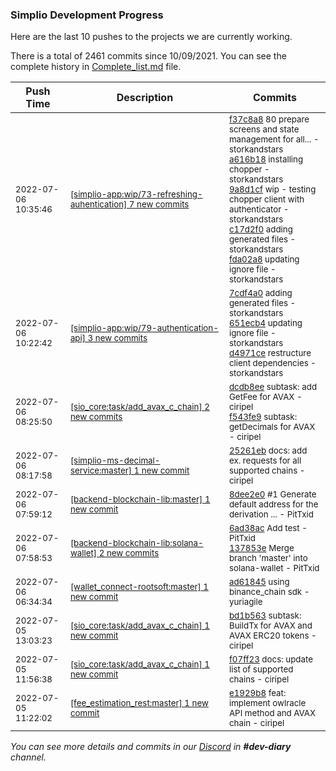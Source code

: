 
### Simplio Development Progress

Here are the last 10 pushes to the projects we are currently working.

There is a total of 2461 commits since 10/09/2021. You can see the complete history in
 [Complete_list.md](Complete_list.md) file.

| Push Time | Description | Commits |
| --- | --- | --- |
| <sub>2022-07-06 10:35:46</sub> | <sub>[[simplio-app:wip/73\-refreshing\-auhentication] 7 new commits](https://github.com/SimplioOfficial/simplio-app/compare/f37c8a8c61c9^...a567c248c1d0)</sub> | <sub>[f37c8a8](https://github.com/SimplioOfficial/simplio-app/commit/f37c8a8c61c908bc5240a8614bdda39ed732fb1a) 80 prepare screens and state management for all... - storkandstars<br>[a616b18](https://github.com/SimplioOfficial/simplio-app/commit/a616b1844fa2f63077e3a925fca4eb8d213b02d0) installing chopper - storkandstars<br>[9a8d1cf](https://github.com/SimplioOfficial/simplio-app/commit/9a8d1cf6a67b4f80a11185060cac6adcb4f19b1f) wip - testing chopper client with authenticator - storkandstars<br>[c17d2f0](https://github.com/SimplioOfficial/simplio-app/commit/c17d2f09adea1d0df9a3cc156ab64ce8785e71c6) adding generated files - storkandstars<br>[fda02a8](https://github.com/SimplioOfficial/simplio-app/commit/fda02a83a05b862167411c9d78a377381df9ff0f) updating ignore file - storkandstars</sub> |
| <sub>2022-07-06 10:22:42</sub> | <sub>[[simplio-app:wip/79\-authentication\-api] 3 new commits](https://github.com/SimplioOfficial/simplio-app/compare/a6bd4bbaacaa...d4971ce78ec9)</sub> | <sub>[7cdf4a0](https://github.com/SimplioOfficial/simplio-app/commit/7cdf4a057bfd1b38363c4426cf5323d359277e2e) adding generated files - storkandstars<br>[651ecb4](https://github.com/SimplioOfficial/simplio-app/commit/651ecb4d56628b9eaa84042c810654502d2853f1) updating ignore file - storkandstars<br>[d4971ce](https://github.com/SimplioOfficial/simplio-app/commit/d4971ce78ec93a20717810a25db1f46bff799979) restructure client dependencies - storkandstars</sub> |
| <sub>2022-07-06 08:25:50</sub> | <sub>[[sio_core:task/add\_avax\_c\_chain] 2 new commits](https://github.com/SimplioOfficial/sio_core/compare/bd1b563d3856...f543fe9141d2)</sub> | <sub>[dcdb8ee](https://github.com/SimplioOfficial/sio_core/commit/dcdb8eec4932c38138038c66b5f66fe33019d78b) subtask: add GetFee for AVAX - ciripel<br>[f543fe9](https://github.com/SimplioOfficial/sio_core/commit/f543fe9141d248168367994a7cc97dc3c54e3c22) subtask: getDecimals for AVAX - ciripel</sub> |
| <sub>2022-07-06 08:17:58</sub> | <sub>[[simplio-ms-decimal-service:master] 1 new commit](https://github.com/SimplioOfficial/simplio-ms-decimal-service/commit/25261eb574ee7b7a0e372e34dd4c1aab32343a33)</sub> | <sub>[25261eb](https://github.com/SimplioOfficial/simplio-ms-decimal-service/commit/25261eb574ee7b7a0e372e34dd4c1aab32343a33) docs: add ex. requests for all supported chains - ciripel</sub> |
| <sub>2022-07-06 07:59:12</sub> | <sub>[[backend-blockchain-lib:master] 1 new commit](https://github.com/SimplioOfficial/backend-blockchain-lib/commit/8dee2e0ce861b0d758a1a8597aa52b7fe705a3ca)</sub> | <sub>[8dee2e0](https://github.com/SimplioOfficial/backend-blockchain-lib/commit/8dee2e0ce861b0d758a1a8597aa52b7fe705a3ca) #1 Generate default address for the derivation ... - PitTxid</sub> |
| <sub>2022-07-06 07:58:53</sub> | <sub>[[backend-blockchain-lib:solana\-wallet] 2 new commits](https://github.com/SimplioOfficial/backend-blockchain-lib/compare/fa36f322f41a...137853ea9480)</sub> | <sub>[6ad38ac](https://github.com/SimplioOfficial/backend-blockchain-lib/commit/6ad38ac2d8af7aaf08aea690f8958c1ccb854114) Add test - PitTxid<br>[137853e](https://github.com/SimplioOfficial/backend-blockchain-lib/commit/137853ea9480b282a2efc1af28ad2d004d777c32) Merge branch 'master' into solana-wallet - PitTxid</sub> |
| <sub>2022-07-06 06:34:34</sub> | <sub>[[wallet_connect-rootsoft:master] 1 new commit](https://github.com/SimplioOfficial/wallet_connect-rootsoft/commit/ad61845ae835f783ac72132cc06ac5cc7870f517)</sub> | <sub>[ad61845](https://github.com/SimplioOfficial/wallet_connect-rootsoft/commit/ad61845ae835f783ac72132cc06ac5cc7870f517) using binance_chain sdk - yuriagile</sub> |
| <sub>2022-07-05 13:03:23</sub> | <sub>[[sio_core:task/add\_avax\_c\_chain] 1 new commit](https://github.com/SimplioOfficial/sio_core/commit/bd1b563d3856601fe29fb56fb3522a1ceb7a8d2f)</sub> | <sub>[bd1b563](https://github.com/SimplioOfficial/sio_core/commit/bd1b563d3856601fe29fb56fb3522a1ceb7a8d2f) subtask: BuildTx for AVAX and AVAX ERC20 tokens - ciripel</sub> |
| <sub>2022-07-05 11:56:38</sub> | <sub>[[sio_core:task/add\_avax\_c\_chain] 1 new commit](https://github.com/SimplioOfficial/sio_core/commit/f07ff2376fc81d1a3d11359610357a638d6be690)</sub> | <sub>[f07ff23](https://github.com/SimplioOfficial/sio_core/commit/f07ff2376fc81d1a3d11359610357a638d6be690) docs: update list of supported chains - ciripel</sub> |
| <sub>2022-07-05 11:22:02</sub> | <sub>[[fee_estimation_rest:master] 1 new commit](https://github.com/ciripel/fee_estimation_rest/commit/e1929b8413accb8b09219bda3e8ff9039655acdd)</sub> | <sub>[e1929b8](https://github.com/ciripel/fee_estimation_rest/commit/e1929b8413accb8b09219bda3e8ff9039655acdd) feat: implement owlracle API method and AVAX chain - ciripel</sub> |

_You can see more details and commits in our [Discord](https://discord.gg/aKhjuwZmdP) in **#dev-diary** channel._
